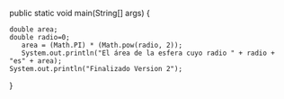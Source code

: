public static void main(String[] args) {
	
	double area;
	double radio=0;
	   area = (Math.PI) * (Math.pow(radio, 2));
	   System.out.println("El área de la esfera cuyo radio " + radio + "es" + area);
	System.out.println("Finalizado Version 2");

}


